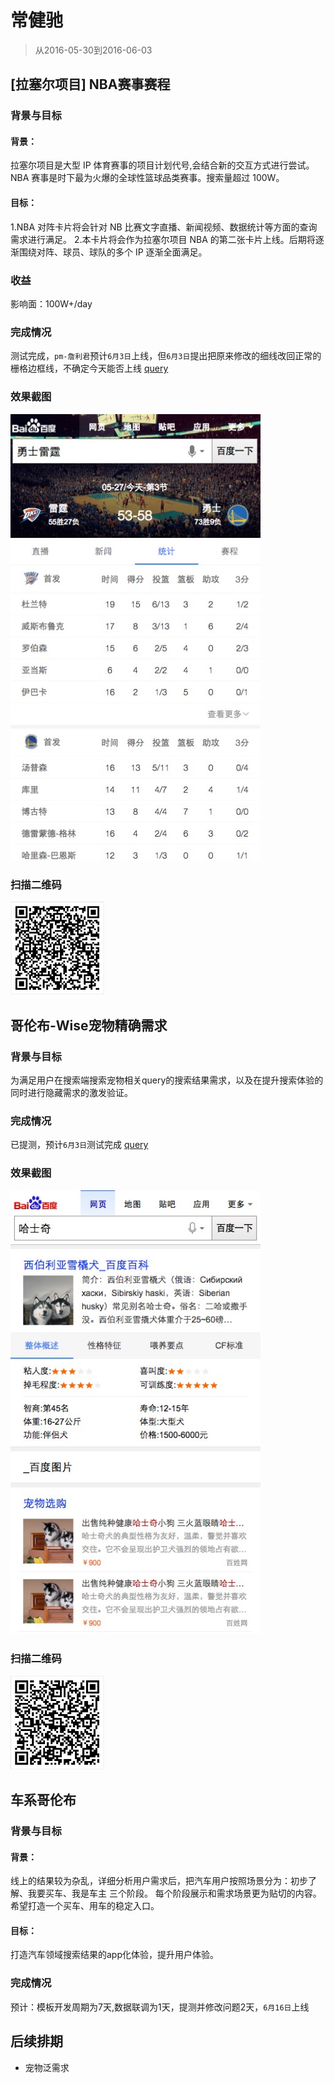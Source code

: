 # 常健驰

> 从2016-05-30到2016-06-03

## [拉塞尔项目] NBA赛事赛程

### 背景与目标

#### 背景：
拉塞尔项目是大型 IP 体育赛事的项目计划代号,会结合新的交互方式进行尝试。NBA 赛事是时下最为火爆的全球性篮球品类赛事。搜索量超过
100W。

#### 目标：
1.NBA 对阵卡片将会针对 NB 比赛文字直播、新闻视频、数据统计等方面的查询需求进行满足。
2.本卡片将会作为拉塞尔项目 NBA 的第二张卡片上线。后期将逐渐围绕对阵、球员、球队的多个 IP 逐渐全面满足。

### 收益

影响面：100W+/day

### 完成情况

测试完成，`pm-詹利君`预计`6月3日`上线，但`6月3日`提出把原来修改的细线改回正常的栅格边框线，不确定今天能否上线 [query](http://cp01-ps-fe-5.epc.baidu.com:8003/s?word=%E5%8B%87%E5%A3%AB%E9%9B%B7%E9%9C%86&ts=6644187&t_kt=0&rsv_iqid=13607142978142302798&sa=ihr_2&rsv_sug4=868&ss=001)

### 效果截图

<img src="./img/v_changjianchi/nba.png" width="400">

### 扫描二维码

<img src="./img/v_changjianchi/nbaewm.png" width="150">

## 哥伦布-Wise宠物精确需求

### 背景与目标

为满足用户在搜索端搜索宠物相关query的搜索结果需求，以及在提升搜索体验的同时进行隐藏需求的激发验证。

### 完成情况

已提测，预计`6月3日`测试完成 [query](http://cp01-ala-fe-5.epc.baidu.com:8003/s?word=%E5%93%88%E5%A3%AB%E5%A5%87&ts=8429016&t_kt=0&rsv_iqid=4555661904413861062&sa=ib&rsv_sug4=6758&ss=101&inputT=5466)

### 效果截图

<img src="./img/v_changjianchi/cw.png" width="400">

### 扫描二维码

<img src="./img/v_changjianchi/cwewm.png" width="150">

## 车系哥伦布

### 背景与目标

#### 背景：
线上的结果较为杂乱，详细分析用户需求后，把汽车用户按照场景分为：初步了解、我要买车、我是车主 三个阶段。
每个阶段展示和需求场景更为贴切的内容。希望打造一个买车、用车的稳定入口。

#### 目标：
打造汽车领域搜索结果的app化体验，提升用户体验。

### 完成情况

预计：模板开发周期为7天,数据联调为1天，提测并修改问题2天，`6月16日`上线

## 后续排期

* 宠物泛需求
